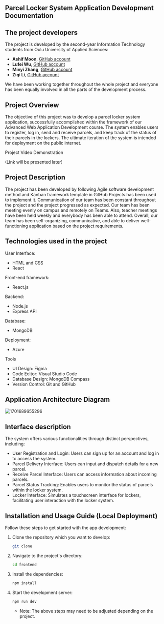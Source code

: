 ## Parcel Locker System Application Development Documentation

## The project developers

The project is developed by the second-year Information Technology students from Oulu University of Applied Sciences:

- **Ashif Moon**, [GitHub account]()
- **Lufei Wu**, [GitHub account]()
- **Minyi Zhang**, [GitHub account]()
- **Ziqi Li**, [GitHub account]()

We have been working together throughout the whole project and everyone has been equally involved in all the parts of the development process.


## Project Overview

The objective of this project was to develop a parcel locker system application, successfully accomplished within the framework of our Advanced Web Application Development course. The system enables users to register, log in, send and receive parcels, and keep track of the status of their parcels in the lockers. The ultimate iteration of the system is intended for deployment on the public internet.

Project Video Demonstration

(Link will be presented later)


## Project Description
The project has been developed by following Agile software development method and Kanban framework template in GitHub Projects has been used to implement it. Communication of our team has been constant throughout the project and the project progressed as expected. Our team has been meeting evenly on campus and remotely on Teams. Also, teacher meetings have been held weekly and everybody has been able to attend. Overall, our team has been self-organizing, communicative, and able to deliver well-functioning application based on the project requirements.

## Technologies used in the project
User Interface:
- HTML and CSS
- React 

Front-end framework:
- React.js 

Backend:
- Node.js 
- Express API


Database:
- MongoDB

Deployment:
- Azure

Tools
- UI Design: Figma
- Code Editor: Visual Studio Code
- Database Design: MongoDB Compass
- Version Control: Git and GitHub

## Application Architecture Diagram

![1701689655296](https://github.com/AWAP-Group9/Backend/assets/95314108/5ecd7e16-f7c8-4367-8ef3-91d7dc306576)


## Interface description

The system offers various functionalities through distinct perspectives, including:

- User Registration and Login: Users can sign up for an account and log in to access the system.
- Parcel Delivery Interface: Users can input and dispatch details for a new parcel.
- Receive Parcel Interface: Users can access information about incoming parcels.
- Parcel Status Tracking: Enables users to monitor the status of parcels within the locker system.
- Locker Interface: Simulates a touchscreen interface for lockers, facilitating user interaction with the locker system.

## Installation and Usage Guide (Local Deployment)
Follow these steps to get started with the app development:

1. Clone the repository which you want to develop:
   
   ```bash
   git clone 
   ```

2. Navigate to the project's directory:
   
   ```bash
   cd frontend
   ```

3. Install the dependencies:
   
   ```bash
   npm install
   ```



4. Start the development server:
   
   ```bash
   npm run dev
   ```
   - Note: The above steps may need to be adjusted depending on the project.
